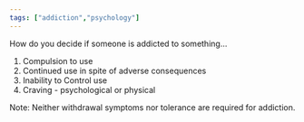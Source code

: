 ```yaml
---
tags: ["addiction","psychology"]
---
```


How do you decide if someone is addicted to something...

1. Compulsion to use
2. Continued use in spite of adverse consequences
3. Inability to Control use
4. Craving - psychological or physical

Note: Neither withdrawal symptoms nor tolerance are required for addiction.
